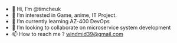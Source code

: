 - 👋 Hi, I’m @timcheuk
- 👀 I’m interested in Game, anime, IT Project.
- 🌱 I’m currently learning AZ-400 DevOps
- 💞️ I’m looking to collaborate on microservice system development
- 📫 How to reach me ? windmid39@gmail.com

<!---
timcheuk/timcheuk is a ✨ special ✨ repository because its `README.md` (this file) appears on your GitHub profile.
You can click the Preview link to take a look at your changes.
--->
